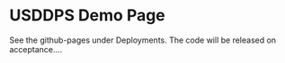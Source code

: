# USDDPS Demo Page

See the github-pages under Deployments. 
The code will be released on acceptance....